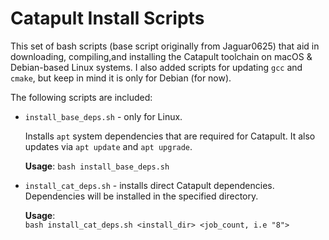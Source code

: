 # Catapult Install Scripts

This set of bash scripts (base script originally from Jaguar0625) that aid in downloading, compiling,and installing  the Catapult toolchain on macOS & Debian-based Linux systems.  I also added scripts for updating `gcc` and `cmake`, but keep in mind it is only for Debian (for now).

The following scripts are included: 

* ``install_base_deps.sh`` - only for Linux. 
    
    Installs `apt` system dependencies that are required for Catapult. It also updates via `apt update` and `apt upgrade`.

    **Usage**: 
    ```bash install_base_deps.sh```


* ``install_cat_deps.sh`` - installs direct Catapult dependencies.  Dependencies will be installed in the specified directory.  

    **Usage**:  
    ```bash install_cat_deps.sh <install_dir> <job_count, i.e "8">```
